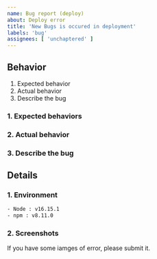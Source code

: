 ```yaml
---
name: Bug report (deploy)
about: Deploy error
title: 'New Bugs is occured in deployment'
labels: 'bug'
assignees: [ 'unchaptered' ]
---
```


## Behavior

1. Expected behavior
2. Actual behavior
3. Describe the bug

### 1. Expected behaviors

### 2. Actual behavior

### 3. Describe the bug

## Details

### 1. Environment

```cmd
- Node : v16.15.1
- npm : v8.11.0
```

### 2. Screenshots

If you have some iamges of error, please submit it.